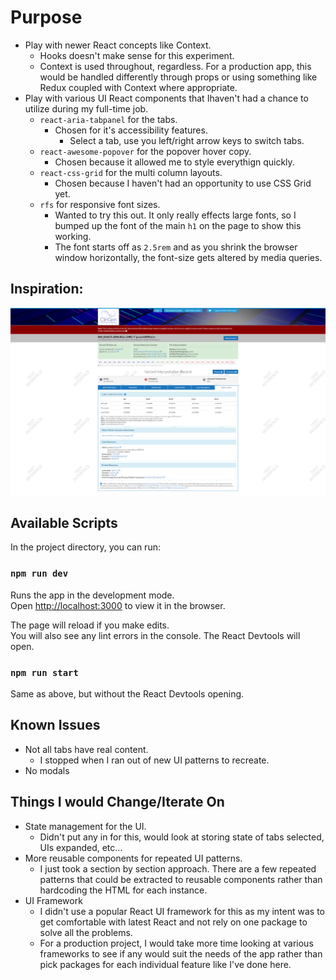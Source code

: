 # Purpose

- Play with newer React concepts like Context.
  - Hooks doesn't make sense for this experiment.
  - Context is used throughout, regardless. For a production app, this would be handled differently through props or using something like Redux coupled with Context where appropriate.
- Play with various UI React components that Ihaven't had a chance to utilize during my full-time job.
  - `react-aria-tabpanel` for the tabs.
    - Chosen for it's accessibility features.
      - Select a tab, use you left/right arrow keys to switch tabs.
  - `react-awesome-popover` for the popover hover copy.
    - Chosen because it allowed me to style everythign quickly.
  - `react-css-grid` for the multi column layouts.
    - Chosen because I haven't had an opportunity to use CSS Grid yet.
  - `rfs` for responsive font sizes.
    - Wanted to try this out. It only really effects large fonts, so I bumped up the font of the main `h1` on the page to show this working.
    - The font starts off as `2.5rem` and as you shrink the browser window horizontally, the font-size gets altered by media queries.

## Inspiration:

![Screenshot taken from tool](media/clingen_base_page.png)

## Available Scripts

In the project directory, you can run:

### `npm run dev`

Runs the app in the development mode.<br>
Open [http://localhost:3000](http://localhost:3000) to view it in the browser.

The page will reload if you make edits.<br>
You will also see any lint errors in the console.
The React Devtools will open.

### `npm run start`

Same as above, but without the React Devtools opening.

## Known Issues

- Not all tabs have real content.
  - I stopped when I ran out of new UI patterns to recreate.
- No modals

## Things I would Change/Iterate On

- State management for the UI.
  - Didn't put any in for this, would look at storing state of tabs selected, UIs expanded, etc...
- More reusable components for repeated UI patterns.
  - I just took a section by section approach. There are a few repeated patterns that could be extracted to reusable components rather than hardcoding the HTML for each instance.
- UI Framework
  - I didn't use a popular React UI framework for this as my intent was to get comfortable with latest React and not rely on one package to solve all the problems.
  - For a production project, I would take more time looking at various frameworks to see if any would suit the needs of the app rather than pick packages for each individual feature like I've done here.
